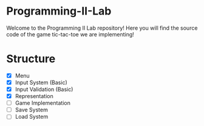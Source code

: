 # Programming-II-Lab
Welcome to the Programming II Lab repository!
Here you will find the source code of the game tic-tac-toe we are implementing!

# Structure
- [x] Menu
- [x] Input System (Basic)
- [x] Input Validation (Basic)
- [x] Representation
- [ ] Game Implementation
- [ ] Save System
- [ ] Load System
